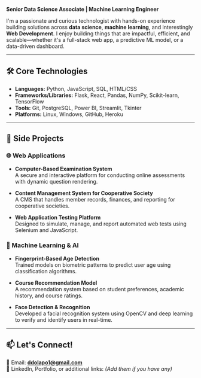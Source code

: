 **Senior Data Science Associate | Machine Learning Engineer**

I'm a passionate and curious technologist with hands-on experience building solutions across **data science**, **machine learning**, and interestingly **Web Development**. I enjoy building things that are impactful, efficient, and scalable—whether it's a full-stack web app, a predictive ML model, or a data-driven dashboard.

<!--[![@dollypy's Holopin board](https://holopin.io/api/user/board?user=dollypy)](https://holopin.io/@dollypy) -->

---

## 🛠️ Core Technologies
- **Languages:** Python, JavaScript, SQL, HTML/CSS
- **Frameworks/Libraries:** Flask, React, Pandas, NumPy, Scikit-learn, TensorFlow
- **Tools:** Git, PostgreSQL, Power BI, Streamlit, Tkinter
- **Platforms:** Linux, Windows, GitHub, Heroku

---

## 🚀 Side Projects

### 🌐 Web Applications
- **Computer-Based Examination System**  
  A secure and interactive platform for conducting online assessments with dynamic question rendering.
  
- **Content Management System for Cooperative Society**  
  A CMS that handles member records, finances, and reporting for cooperative societies.
  
- **Web Application Testing Platform**  
  Designed to simulate, manage, and report automated web tests using Selenium and JavaScript.

### 🤖 Machine Learning & AI
- **Fingerprint-Based Age Detection**  
  Trained models on biometric patterns to predict user age using classification algorithms.
  
- **Course Recommendation Model**  
  A recommendation system based on student preferences, academic history, and course ratings.
  
- **Face Detection & Recognition**  
  Developed a facial recognition system using OpenCV and deep learning to verify and identify users in real-time.

---

## 📫 Let's Connect!
💌 Email: **ddolapo1@gmail.com**  
🔗 LinkedIn, Portfolio, or additional links: *(Add them if you have any)*

<!---
DollyPy/DollyPy is a ✨ special ✨ repository because its `README.md` (this file) appears on your GitHub profile.
You can click the Preview link to take a look at your changes.
--->
